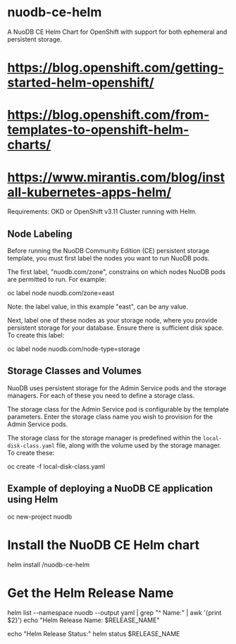 # nuodb-ce-helm

A NuoDB CE Helm Chart for OpenShift with support for both ephemeral and
persistent storage.


# https://blog.openshift.com/getting-started-helm-openshift/
# https://blog.openshift.com/from-templates-to-openshift-helm-charts/
# https://www.mirantis.com/blog/install-kubernetes-apps-helm/


Requirements: OKD or OpenShift v3.11 Cluster running with Helm.


Node Labeling
-------------

Before running the NuoDB Community Edition (CE) persistent storage template,
you must first label the nodes you want to run NuoDB pods.

The first label, "nuodb.com/zone", constrains on which nodes NuoDB pods are
permitted to run. For example:

  oc label node <node-name> nuodb.com/zone=east

Note: the label value, in this example "east", can be any value.

Next, label one of these nodes as your storage node, where you provide persistent
storage for your database. Ensure there is sufficient disk space. To create this label:

  oc label node <node-name> nuodb.com/node-type=storage

Storage Classes and Volumes
---------------------------

NuoDB uses persistent storage for the Admin Service pods and the storage managers. For each of these you need to define a storage class.

The storage class for the Admin Service pod is configurable by the template parameters.
Enter the storage class name you wish to provision for the Admin Service pods.

The storage class for the storage manager is predefined within the `local-disk-class.yaml`  file, along with the volume used by the storage manager. To create these:

  oc create -f local-disk-class.yaml
	

Example of deploying a NuoDB CE application using Helm
------------------------------------------------------

oc new-project nuodb

# Install the NuoDB CE Helm chart
helm install <path-to>/nuodb-ce-helm

# Get the Helm Release Name
helm list --namespace nuodb --output yaml | grep  "^  Name:" | awk '{print $2}')
echo "Helm Release Name: $RELEASE_NAME"


echo "Helm Release Status:"
helm status $RELEASE_NAME


